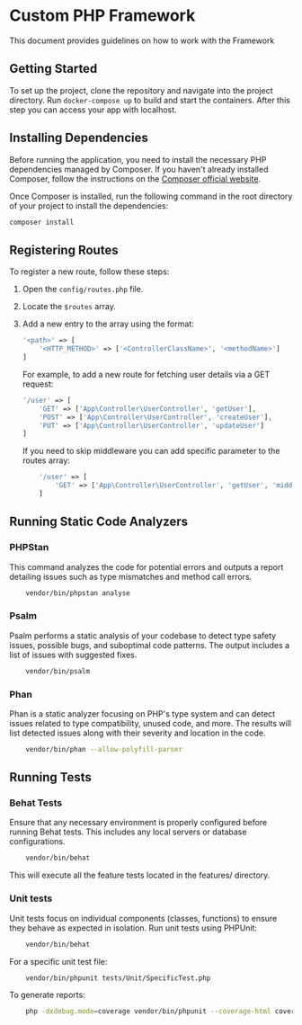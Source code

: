 # Custom PHP Framework

This document provides guidelines on how to work with the Framework

## Getting Started

To set up the project, clone the repository and navigate into the project directory. 
Run `docker-compose up` to build and start the containers.
After this step you can access your app with localhost. 

## Installing Dependencies

Before running the application, you need to install the necessary PHP dependencies managed by Composer.
If you haven't already installed Composer, follow the instructions on the [Composer official website](https://getcomposer.org/download/).

Once Composer is installed, run the following command in the root directory of your project to install the dependencies:

```bash
composer install
```

## Registering Routes

To register a new route, follow these steps:

1. Open the `config/routes.php` file.
2. Locate the `$routes` array.
3. Add a new entry to the array using the format:

   ```php
   '<path>' => [
       '<HTTP_METHOD>' => ['<ControllerClassName>', '<methodName>']
   ]
   ```
   
    For example, to add a new route for fetching user details via a GET request:

    ```php
    '/user' => [
        'GET' => ['App\Controller\UserController', 'getUser'],
        'POST' => ['App\Controller\UserController', 'createUser'],
        'PUT' => ['App\Controller\UserController', 'updateUser']
    ]
   ```
   If you need to skip middleware you can add specific parameter to the routes array:
   ```php
       '/user' => [
           'GET' => ['App\Controller\UserController', 'getUser', 'middleware' => false],
       ]
   ```
## Running Static Code Analyzers

### PHPStan
This command analyzes the code for potential errors and outputs a report detailing issues such
as type mismatches and method call errors.

```bash 
    vendor/bin/phpstan analyse
```

### Psalm
Psalm performs a static analysis of your codebase to detect type safety issues, possible bugs,
and suboptimal code patterns. The output includes a list of issues with suggested fixes.

```bash 
    vendor/bin/psalm
```

### Phan
Phan is a static analyzer focusing on PHP's type system and can detect issues related to type compatibility,
unused code, and more. The results will list detected issues along with their severity and location in the code.

```bash 
    vendor/bin/phan --allow-polyfill-parser
```

## Running Tests

### Behat Tests
Ensure that any necessary environment is properly configured before running Behat tests. This includes any local 
servers or database configurations.

```bash 
    vendor/bin/behat
```
This will execute all the feature tests located in the features/ directory.

### Unit tests
Unit tests focus on individual components (classes, functions) to ensure they behave as expected in isolation.
Run unit tests using PHPUnit:

```bash 
    vendor/bin/behat
```

For a specific unit test file:

```bash 
    vendor/bin/phpunit tests/Unit/SpecificTest.php
```

To generate reports:

```bash 
    php -dxdebug.mode=coverage vendor/bin/phpunit --coverage-html coverage/html
```